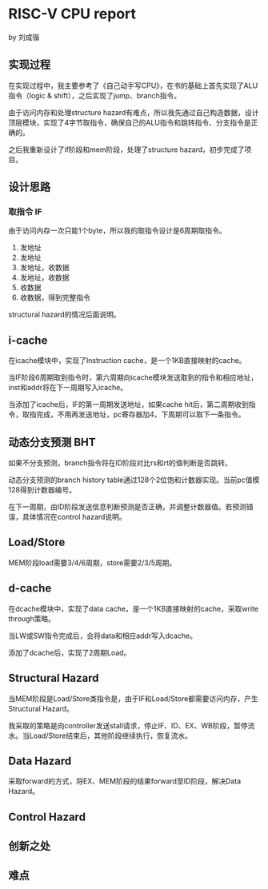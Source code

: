 # RISC-V CPU report

by 刘成锴

## 实现过程

在实现过程中，我主要参考了《自己动手写CPU》，在书的基础上首先实现了ALU指令（logic & shift），之后实现了jump、branch指令。

由于访问内存和处理structure hazard有难点，所以我先通过自己构造数据，设计顶层模块，实现了4字节取指令，确保自己的ALU指令和跳转指令、分支指令是正确的。

之后我重新设计了if阶段和mem阶段，处理了structure hazard，初步完成了项目。

## 设计思路

### 取指令 IF

由于访问内存一次只能1个byte，所以我的取指令设计是6周期取指令。

1. 发地址
2. 发地址
3. 发地址，收数据
4. 发地址，收数据
5. 收数据
6. 收数据，得到完整指令

structural hazard的情况后面说明。

## i-cache

在icache模块中，实现了Instruction cache，是一个1KB直接映射的cache。

当IF阶段6周期取到指令时，第六周期向icache模块发送取到的指令和相应地址，inst和addr将在下一周期写入icache。

当添加了icache后，IF的第一周期发送地址，如果cache hit后，第二周期收到指令，取指完成，不用再发送地址，pc寄存器加4，下周期可以取下一条指令。

## 动态分支预测 BHT

如果不分支预测，branch指令将在ID阶段对比rs和rt的值判断是否跳转。

动态分支预测的branch history table通过128个2位饱和计数器实现。当前pc值模128得到计数器编号。

在下一周期，由ID阶段发送信息判断预测是否正确，并调整计数器值。若预测错误，具体情况在control hazard说明。

## Load/Store

MEM阶段load需要3/4/6周期，store需要2/3/5周期。

## d-cache

在dcache模块中，实现了data cache，是一个1KB直接映射的cache，采取write through策略。

当LW或SW指令完成后，会将data和相应addr写入dcache。

添加了dcache后，实现了2周期Load。

## Structural Hazard

当MEM阶段是Load/Store类指令是，由于IF和Load/Store都需要访问内存，产生Structural Hazard。

我采取的策略是向controller发送stall请求，停止IF、ID、EX、WB阶段，暂停流水。当Load/Store结束后，其他阶段继续执行，恢复流水。

## Data Hazard

采取forward的方式，将EX、MEM阶段的结果forward至ID阶段，解决Data Hazard。

## Control Hazard



## 创新之处

## 难点